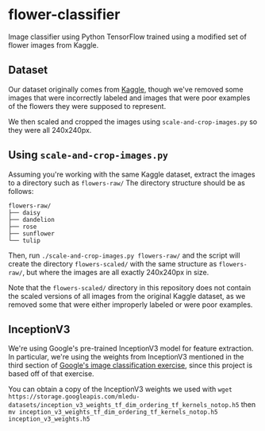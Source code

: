 # flower-classifier
Image classifier using Python TensorFlow trained using a modified set of flower images from Kaggle.

## Dataset
Our dataset originally comes from [Kaggle](https://www.kaggle.com/alxmamaev/flowers-recognition), though
we've removed some images that were incorrectly labeled and images that were poor examples
of the flowers they were supposed to represent.

We then scaled and cropped the images using `scale-and-crop-images.py` so they were all 240x240px.

## Using `scale-and-crop-images.py`
Assuming you're working with the same Kaggle dataset, extract the images to a directory such as `flowers-raw/`
The directory structure should be as follows:
```
flowers-raw/
├── daisy
├── dandelion
├── rose
├── sunflower
└── tulip
```

Then, run `./scale-and-crop-images.py flowers-raw/` and the script will create the directory `flowers-scaled/`
with the same structure as `flowers-raw/`, but where the images are all exactly 240x240px in size.

Note that the `flowers-scaled/` directory in this repository does not contain the scaled versions of all
images from the original Kaggle dataset, as we removed some that were either improperly labeled or were
poor examples.

## InceptionV3
We're using Google's pre-trained InceptionV3 model for feature extraction.
In particular, we're using the weights from InceptionV3 mentioned in the third
section of [Google's image classification exercise](https://colab.research.google.com/github/google/eng-edu/blob/master/ml/pc/exercises/image_classification_part3.ipynb?utm_source=practicum-IC&utm_campaign=colab-external&utm_medium=referral&hl=en&utm_content=imageexercise3-colab#scrollTo=KMrbllgAFipZ),
since this project is based off of that exercise.

You can obtain a copy of the InceptionV3 weights we used with
`wget https://storage.googleapis.com/mledu-datasets/inception_v3_weights_tf_dim_ordering_tf_kernels_notop.h5`
then `mv inception_v3_weights_tf_dim_ordering_tf_kernels_notop.h5 inception_v3_weights.h5`

